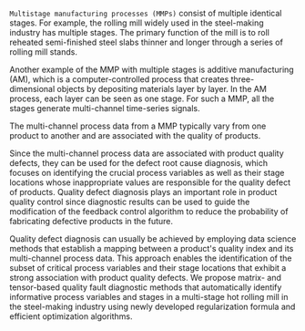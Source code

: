 `Multistage manufacturing processes (MMPs)` consist of multiple identical stages. For example, the rolling mill  widely used in the steel-making industry has multiple stages. The primary function of the mill is to roll reheated semi-finished steel slabs thinner and longer through a series of rolling mill stands.  

Another example of the MMP with multiple stages is additive manufacturing (AM), which is a computer-controlled process that creates three-dimensional objects by depositing materials layer by layer. In the AM process, each layer can be seen as one stage. For such a MMP, all the stages  generate multi-channel time-series signals. 

The multi-channel process data from a MMP typically vary from one product to another and are associated with the quality of products. 
<!-- This is because when fabricating products, process control parameters are adjusted (in real-time) by a closed-loop feedback control algorithm for product quality guarantees, which results in the change of process data. Also, the poor performance and/or lack of robustness of the control algorithm leads to inappropriate process control parameter values that result in product quality defects.   -->
Since the multi-channel process data are associated with product quality defects, they can be used for the defect root cause diagnosis, which focuses on identifying the crucial process variables as well as their stage locations whose inappropriate values are responsible for the quality defect of products. Quality defect diagnosis plays an important role in product quality control since diagnostic results can be used to guide the modification of the feedback control algorithm to reduce the probability of fabricating defective products in the future.  

Quality defect diagnosis can usually be achieved by employing data science methods that establish a mapping between a product's quality index and its multi-channel process data. This approach enables the identification of the subset of critical process variables and their stage locations that exhibit a strong association with product quality defects. We propose matrix- and tensor-based quality fault diagnostic methods that automatically identify informative process variables and stages in a multi-stage hot rolling mill in the steel-making industry using newly developed regularization formula and efficient optimization algorithms.